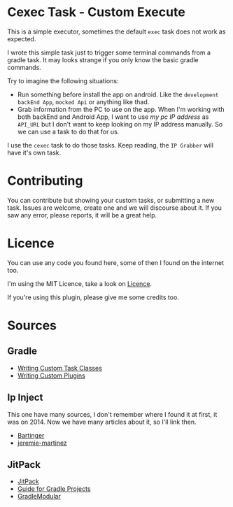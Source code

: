 # Cexec Task - Custom Execute

This is a simple executor, sometimes the default `exec` task does not work as expected.

I wrote this simple task just to trigger some terminal commands from a gradle task.
It may looks strange if you only know the basic gradle commands.

Try to imagine the following situations:
  * Run something before install the app on android. Like the `development backEnd App`, `mocked Api` or anything like thad.
  * Grab information from the PC to use on the app. When I'm working with both backEnd and Android App,
  I want to use *my pc IP address* as `API_URL` but I don't want to keep looking on my IP address manually.
  So we can use a task to do that for us.

I use the `cexec` task to do those tasks. Keep reading, the `IP Grabber` will have it's own task.

# Contributing

You can contribute but showing your custom tasks, or submitting a new task.
Issues are welcome, create one and we will discourse about it.
If you saw any error, please reports, it will be a great help.

# Licence
You can use any code you found here, some of then I found on the internet too.

I'm using the MIT Licence, take a look on [Licence](LICENCE.md).

If you're using this plugin, please give me some credits too.

# Sources

## Gradle
* [Writing Custom Task Classes](https://docs.gradle.org/current/userguide/custom_tasks.html)
* [Writing Custom Plugins](https://docs.gradle.org/current/userguide/custom_plugins.html)

## Ip Inject
This one have many sources, I don't remember where I found it at first, it was on 2014.
Now we have many articles about it, so I'll link then.
* [Bartinger](http://bartinger.at/inject-dynamic-host-ip-address-with-gradle/)
* [jeremie-martinez](http://jeremie-martinez.com/2015/05/05/inject-host-gradle/)

## JitPack
* [JitPack](https://jitpack.io/)
* [Guide for Gradle Projects](https://jitpack.io/docs/BUILDING/#gradle-projects)
* [GradleModular](https://github.com/jitpack/gradle-modular)